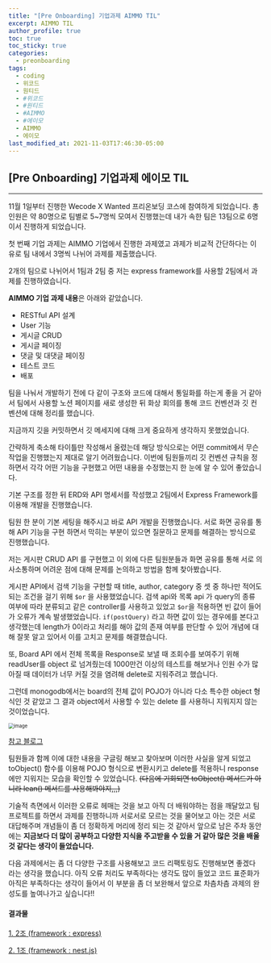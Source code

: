 ```yaml
---
title: "[Pre Onboarding] 기업과제 AIMMO TIL"
excerpt: AIMMO TIL
author_profile: true
toc: true
toc_sticky: true
categories: 
  - preonboarding
tags:
  - coding
  - 위코드
  - 원티드  
  - #위코드
  - #원티드  
  - #AIMMO
  - #에이모  
  - AIMMO
  - 에이모
last_modified_at: 2021-11-03T17:46:30-05:00
---
```




## [Pre Onboarding]  기업과제 에이모 TIL

***



11월 1일부터 진행한 Wecode X Wanted 프리온보딩 코스에 참여하게 되었습니다. 총 인원은 약 80명으로 팀별로 5~7명씩 모여서 진행했는데 내가 속한 팀은 13팀으로 6명이서 진행하게 되었습니다.

첫 번째 기업 과제는 AIMMO 기업에서 진행한 과제였고 과제가 비교적 간단하다는 이유로 팀 내에서 3명씩 나뉘어 과제를 제출했습니다. 

 2개의 팀으로 나뉘어서 1팀과 2팀 중 저는 express framework를 사용할 2팀에서 과제를 진행하였습니다.



**AIMMO 기업 과제 내용**은 아래와 같았습니다.

- RESTful API 설계
- User 기능
- 게시글 CRUD
- 게시글 페이징
- 댓글 및 대댓글 페이징
- 테스트 코드
- 배포



팀을 나눠서 개발하기 전에 다 같이 구조와 코드에 대해서 통일화를 하는게 좋을 거 같아서 팀에서 사용할 노션 페이지를 새로 생성한 뒤 화상 회의를 통해 코드 컨벤션과 깃 컨벤션에 대해 정리를 했습니다. 

지금까지 깃을 커밋하면서 깃 메세지에 대해 크게 중요하게 생각하지 못했었습니다. 

간략하게 축소해 타이틀만 작성해서 올렸는데 해당 방식으로는 어떤 commit에서 무슨 작업을 진행했는지 제대로 알기 어려웠습니다. 이번에 팀원들끼리 깃 컨벤션 규칙을 정하면서 각각 어떤 기능을 구현했고 어떤 내용을 수정했는지 한 눈에 알 수 있어 좋았습니다.



기본 구조를 정한 뒤  ERD와 API 명세서를 작성했고 2팀에서 Express Framework를 이용해 개발을 진행했습니다. 

 팀원 한 분이 기본 세팅을 해주시고 바로 API 개발을 진행했습니다. 서로 화면 공유를 통해 API 기능을 구현 하면서 막히는 부분이 있으면 질문하고 문제를 해결하는 방식으로 진행했습니다. 

 

저는 게시판 CRUD API 를 구현했고 이 외에 다른 팀원분들과 화면 공유를 통해 서로 의사소통하며 어려운 점에 대해 문제를 논의하고 방법을 함께 찾아봤습니다.

게시판 API에서 검색 기능을 구현할 때 title, author, category 중 셋 중 하나만 적어도 되는 조건을 걸기 위해 `$or` 을 사용했었습니다. 검색 api와 목록 api 가 query의 종류 여부에 따라 분류되고 같은 controller를 사용하고 있었고 `$or`을 적용하면 빈 값이 들어가 오류가 계속 발생했었습니다. `if(postQuery)` 라고 하면 값이 있는 경우에를 본다고 생각했는데 length가 0이라고 처리를 해야 값의 존재 여부를 판단할 수 있어 개념에 대해 잘못 알고 있어서 이를 고치고 문제를 해결했습니다.



또, Board API 에서 전체 목록을 Response로 보낼 때 조회수를 보여주기 위해 readUser를 object 로 넘겨줬는데 1000만건 이상의 테스트를 해보거나 인원 수가 많아질 때 데이터가 너무 커질 것을 염려해 delete로 지워주려고 했습니다. 

그런데 monogodb에서는 board의 전체 값이 POJO가 아니라 다소 특수한  object 형식인 것 같았고  그 결과 object에서 사용할 수 있는 delete 를 사용하니 지워지지 않는 것이었습니다. 

<img src="https://user-images.githubusercontent.com/60311404/140606424-39d28524-e301-4d1c-bcc4-b0e1616de321.png" alt="image" style="zoom:67%;" /> 

 [참고 블로그](https://velog.io/@modolee/mongodb-document-to-javascript-object#toobject-%EB%A9%94%EC%84%9C%EB%93%9C-%EC%9D%B4%EC%9A%A9) 

팀원들과 함께 이에 대한 내용을 구글링 해보고 찾아보며 이러한 사실을 알게 되었고 toObject() 함수를 이용해 POJO 형식으로 변환시키고 delete를 적용하니 response에만 지워지는 모습을 확인할 수 있었습니다. ~~(다음에 기회되면 toObject() 메서드가 아니라 lean() 메서드를 사용해봐야지,,,)~~ 



기술적 측면에서 이러한 오류로 헤매는 것을 보고 아직 더 배워야하는 점을 깨달았고 팀프로젝트를 하면서 과제를 진행하니까 서로서로 모르는 것을 물어보고 아는 것은 서로 대답해주며 개념들이 좀 더 정확하게 머리에 정리 되는 것 같아서 앞으로 남은 주차 동안에는 **지금보다 더 많이 공부하고 다양한 지식을 주고받을 수 있을 거 같아 많은 것을 배울 것 같다는 생각이 들었습니다.**



다음 과제에서는 좀 더 다양한 구조를 사용해보고 코드 리팩토링도 진행해보면 좋겠다 라는 생각을 했습니다. 아직 오류 처리도 부족하다는 생각도 많이 들었고 코드 표준화가 아직은 부족하다는 생각이 들어서 이 부분을 좀 더 보완해서 앞으로 차츰차츰 과제의 완성도를 높여나가고 싶습니다!!



#### 결과물

[1. 2조 (framework : express)](https://github.com/preOnboarding-Team13/Assignment_1_AIMMO_express)

[2. 1조 (framework : nest.js)](https://github.com/preOnboarding-Team13/Assignment_1_AIMMO_nest)

